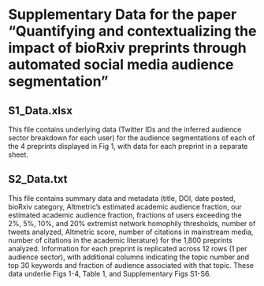 # Supplementary Data for the paper “Quantifying and contextualizing the impact of bioRxiv preprints through automated social media audience segmentation”


## S1_Data.xlsx
This file contains underlying data (Twitter IDs and the inferred audience sector breakdown for each user) for the audience segmentations of each of the 4 preprints displayed in Fig 1, with data for each preprint in a separate sheet.

## S2_Data.txt
This file contains summary data and metadata (title, DOI, date posted, bioRxiv category, Altmetric’s estimated academic audience fraction, our estimated academic audience fraction, fractions of users exceeding the 2%, 5%, 10%, and 20% extremist network homophily thresholds, number of tweets analyzed, Altmetric score, number of citations in mainstream media, number of citations in the academic literature) for the 1,800 preprints analyzed. Information for each preprint is replicated across 12 rows (1 per audience sector), with additional columns indicating the topic number and top 30 keywords and fraction of audience associated with that topic. These data underlie Figs 1-4, Table 1, and Supplementary Figs S1-S6.
